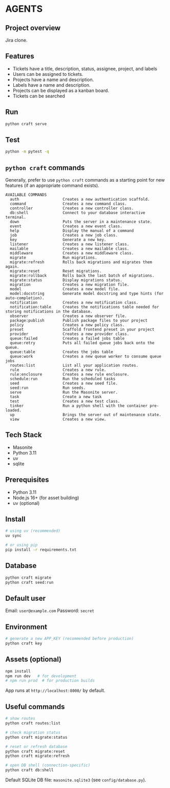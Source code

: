 # AGENTS

## Project overview

Jira clone.

## Features

* Tickets have a title, description, status, assignee, project, and labels
* Users can be assigned to tickets.
* Projects have a name and description.
* Labels have a name and description.
* Projects can be displayed as a kanban board.
* Tickets can be searched

## Run

```bash
python craft serve
```

## Test

```bash
python -m pytest -q
```

## `python craft` commands

Generally, prefer to use `python craft` commands as a starting point for new features (if an appropriate command exists).

```
AVAILABLE COMMANDS
  auth                   Creates a new authentication scaffold.
  command                Creates a new command class.
  controller             Creates a new controller class.
  db:shell               Connect to your database interactive terminal.
  down                   Puts the server in a maintenance state.
  event                  Creates a new event class.
  help                   Display the manual of a command
  job                    Creates a new job class.
  key                    Generate a new key.
  listener               Creates a new listener class.
  mailable               Creates a new mailable class.
  middleware             Creates a new middleware class.
  migrate                Run migrations.
  migrate:refresh        Rolls back migrations and migrates them again.
  migrate:reset          Reset migrations.
  migrate:rollback       Rolls back the last batch of migrations.
  migrate:status         Display migrations status.
  migration              Creates a new migration file.
  model                  Creates a new model file.
  model:docstring        Generate model docstring and type hints (for auto-completion).
  notification           Creates a new notification class.
  notification:table     Creates the notifications table needed for storing notifications in the database.
  observer               Creates a new observer file.
  package:publish        Publish package files to your project
  policy                 Creates a new policy class.
  preset                 Scaffold frontend preset in your project
  provider               Creates a new provider class.
  queue:failed           Creates a failed jobs table
  queue:retry            Puts all failed queue jobs back onto the queue.
  queue:table            Creates the jobs table
  queue:work             Creates a new queue worker to consume queue jobs
  routes:list            List all your application routes.
  rule                   Creates a new rule.
  rule:enclosure         Creates a new rule enclosure.
  schedule:run           Run the scheduled tasks
  seed                   Creates a new seed file.
  seed:run               Run seeds.
  serve                  Run the Masonite server.
  task                   Create a new task
  test                   Creates a new test class.
  tinker                 Run a python shell with the container pre-loaded.
  up                     Brings the server out of maintenance state.
  view                   Creates a new view.
```


## Tech Stack

* Masonite
* Python 3.11
* uv
* sqlite

## Prerequisites

* Python 3.11
* Node.js 16+ (for asset building)
* uv (optional)

## Install

```bash
# using uv (recommended)
uv sync

# or using pip
pip install -r requirements.txt
```

## Database

```bash
python craft migrate
python craft seed:run
```

## Default user

Email: `user@example.com`  Password: `secret`

## Environment

```bash
# generate a new APP_KEY (recommended before production)
python craft key
```

## Assets (optional)

```bash
npm install
npm run dev   # for development
# npm run prod  # for production builds
```

App runs at `http://localhost:8000/` by default.

## Useful commands

```bash
# show routes
python craft routes:list

# check migration status
python craft migrate:status

# reset or refresh database
python craft migrate:reset
python craft migrate:refresh

# open DB shell (connection-specific)
python craft db:shell
```

Default SQLite DB file: `masonite.sqlite3` (see `config/database.py`).